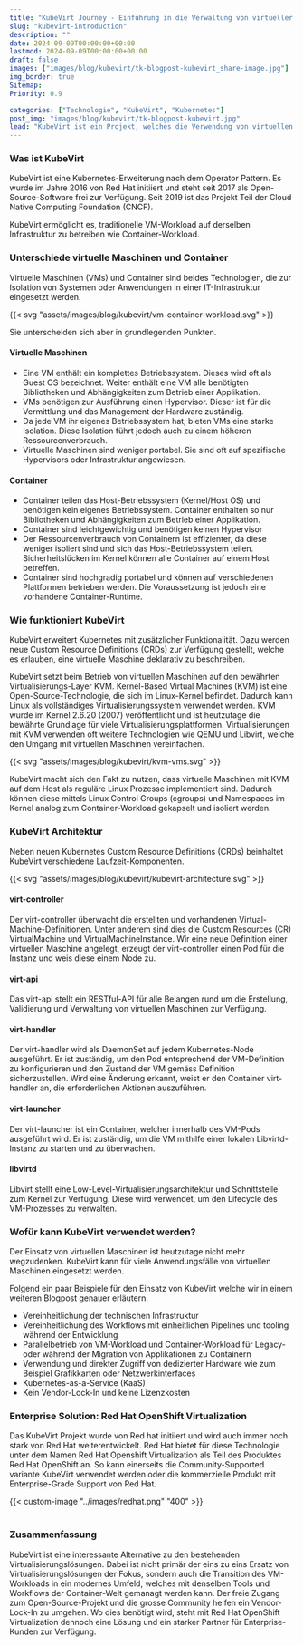 ```yaml
---
title: "KubeVirt Journey - Einführung in die Verwaltung von virtueller Maschinen in Kubernetes"
slug: "kubevirt-introduction"
description: ""
date: 2024-09-09T00:00:00+00:00
lastmod: 2024-09-09T00:00:00+00:00
draft: false
images: ["images/blog/kubevirt/tk-blogpost-kubevirt_share-image.jpg"]
img_border: true
Sitemap:
Priority: 0.9

categories: ["Technologie", "KubeVirt", "Kubernetes"]
post_img: "images/blog/kubevirt/tk-blogpost-kubevirt.jpg"
lead: "KubeVirt ist ein Projekt, welches die Verwendung von virtuellen Maschinen auf Container Plattformen wie Kubernetes möglich macht. "
---
```


### Was ist KubeVirt

KubeVirt ist eine Kubernetes-Erweiterung nach dem Operator Pattern. Es wurde im Jahre 2016 von Red Hat initiiert und
steht seit 2017 als Open-Source-Software frei zur Verfügung. Seit 2019 ist das Projekt Teil der Cloud Native Computing
Foundation (CNCF).

KubeVirt ermöglicht es, traditionelle VM-Workload auf derselben Infrastruktur zu betreiben wie Container-Workload.

### Unterschiede virtuelle Maschinen und Container

Virtuelle Maschinen (VMs) und Container sind beides Technologien, die zur Isolation von Systemen oder
Anwendungen in einer IT-Infrastruktur eingesetzt werden.

{{< svg "assets/images/blog/kubevirt/vm-container-workload.svg" >}}

Sie unterscheiden sich aber in grundlegenden Punkten.

#### Virtuelle Maschinen

- Eine VM enthält ein komplettes Betriebssystem. Dieses wird oft als Guest OS bezeichnet. Weiter enthält eine VM alle benötigten Bibliotheken und Abhängigkeiten zum Betrieb einer Applikation.
- VMs benötigen zur Ausführung einen Hypervisor. Dieser ist für die Vermittlung und das Management der Hardware zuständig.
- Da jede VM ihr eigenes Betriebssystem hat, bieten VMs eine starke Isolation. Diese Isolation führt jedoch auch zu einem höheren Ressourcenverbrauch.
- Virtuelle Maschinen sind weniger portabel. Sie sind oft auf spezifische Hypervisors oder Infrastruktur angewiesen.

#### Container

- Container teilen das Host-Betriebssystem (Kernel/Host OS) und benötigen kein eigenes Betriebssystem. Container enthalten so nur Bibliotheken und Abhängigkeiten zum Betrieb einer Applikation.
- Container sind leichtgewichtig und benötigen keinen Hypervisor
- Der Ressourcenverbrauch von Containern ist effizienter, da diese weniger isoliert sind und sich das Host-Betriebssystem teilen. Sicherheitslücken im Kernel können alle Container auf einem Host betreffen.
- Container sind hochgradig portabel und können auf verschiedenen Plattformen betrieben werden. Die Voraussetzung ist jedoch eine vorhandene Container-Runtime.

### Wie funktioniert KubeVirt

KubeVirt erweitert Kubernetes mit zusätzlicher Funktionalität. Dazu werden neue Custom Resource Definitions (CRDs) zur
Verfügung gestellt, welche es erlauben, eine virtuelle Maschine deklarativ zu beschreiben.

KubeVirt setzt beim Betrieb von virtuellen Maschinen auf den bewährten Virtualisierungs-Layer KVM. Kernel-Based Virtual
Machines (KVM) ist eine Open-Source-Technologie, die sich im Linux-Kernel befindet. Dadurch kann Linux als vollständiges
Virtualisierungssystem verwendet werden. KVM wurde im Kernel 2.6.20 (2007) veröffentlicht und ist heutzutage die bewährte
Grundlage für viele Virtualisierungsplattformen. Virtualisierungen mit KVM verwenden oft weitere Technologien wie QEMU
und Libvirt, welche den Umgang mit virtuellen Maschinen vereinfachen.

{{< svg "assets/images/blog/kubevirt/kvm-vms.svg" >}}

KubeVirt macht sich den Fakt zu nutzen, dass virtuelle Maschinen mit KVM auf dem Host als reguläre Linux Prozesse
implementiert sind. Dadurch können diese mittels Linux Control Groups (cgroups) und Namespaces im Kernel analog zum
Container-Workload gekapselt und isoliert werden.

### KubeVirt Architektur

Neben neuen Kubernetes Custom Resource Definitions (CRDs) beinhaltet KubeVirt verschiedene Laufzeit-Komponenten.

{{< svg "assets/images/blog/kubevirt/kubevirt-architecture.svg" >}}

#### virt-controller

Der virt-controller überwacht die erstellten und vorhandenen Virtual-Machine-Definitionen. Unter anderem sind dies die Custom Resources (CR) VirtualMachine und VirtualMachineInstance. Wir eine neue Definition einer virtuellen Maschine angelegt, erzeugt der virt-controller einen Pod für die Instanz und weis diese einem Node zu.

#### virt-api

Das virt-api stellt ein RESTful-API für alle Belangen rund um die Erstellung, Validierung und Verwaltung von virtuellen Maschinen zur Verfügung.

#### virt-handler

Der virt-handler wird als DaemonSet auf jedem Kubernetes-Node ausgeführt. Er ist zuständig, um den Pod entsprechend der VM-Definition zu konfigurieren und den Zustand der VM gemäss Definition sicherzustellen. Wird eine Änderung erkannt, weist er den Container virt-handler an, die erforderlichen Aktionen auszuführen.

#### virt-launcher

Der virt-launcher ist ein Container, welcher innerhalb des VM-Pods ausgeführt wird. Er ist zuständig, um die VM mithilfe einer lokalen Libvirtd-Instanz zu starten und zu überwachen.

#### libvirtd

Libvirt stellt eine Low-Level-Virtualisierungsarchitektur und Schnittstelle zum Kernel zur Verfügung. Diese wird verwendet, um den Lifecycle des VM-Prozesses zu verwalten.

### Wofür kann KubeVirt verwendet werden?

Der Einsatz von virtuellen Maschinen ist heutzutage nicht mehr wegzudenken. KubeVirt kann für viele Anwendungsfälle
von virtuellen Maschinen eingesetzt werden.

Folgend ein paar Beispiele für den Einsatz von KubeVirt welche wir in einem weiteren Blogpost genauer erläutern.

- Vereinheitlichung der technischen Infrastruktur
- Vereinheitlichung des Workflows mit einheitlichen Pipelines und tooling während der Entwicklung
- Parallelbetrieb von VM-Workload und Container-Workload für Legacy- oder während der Migration von Applikationen zu Containern
- Verwendung und direkter Zugriff von dedizierter Hardware wie zum Beispiel Grafikkarten oder Netzwerkinterfaces
- Kubernetes-as-a-Service (KaaS)
- Kein Vendor-Lock-In und keine Lizenzkosten

### Enterprise Solution: Red Hat OpenShift Virtualization

Das KubeVirt Projekt wurde von Red hat initiiert und wird auch immer noch stark von Red Hat weiterentwickelt. Red Hat
bietet für diese Technologie unter dem Namen Red Hat Openshift Virtualization als Teil des Produktes Red Hat OpenShift an.
So kann einerseits die Community-Supported variante KubeVirt verwendet werden oder die kommerzielle Produkt mit
Enterprise-Grade Support von Red Hat.

{{< custom-image "../images/redhat.png" "400" >}}
<br /><br />

### Zusammenfassung

KubeVirt ist eine interessante Alternative zu den bestehenden Virtualisierungslösungen. Dabei ist nicht primär der
eins zu eins Ersatz von Virtualisierungslösungen der Fokus, sondern auch die Transition des VM-Workloads in ein modernes
Umfeld, welches mit denselben Tools und Workflows der Container-Welt gemanagt werden kann. Der freie Zugang zum
Open-Source-Projekt und die grosse Community helfen ein Vendor-Lock-In zu umgehen. Wo dies benötigt wird, steht mit
Red Hat OpenShift Virtualization dennoch eine Lösung und ein starker Partner für Enterprise-Kunden zur Verfügung.
